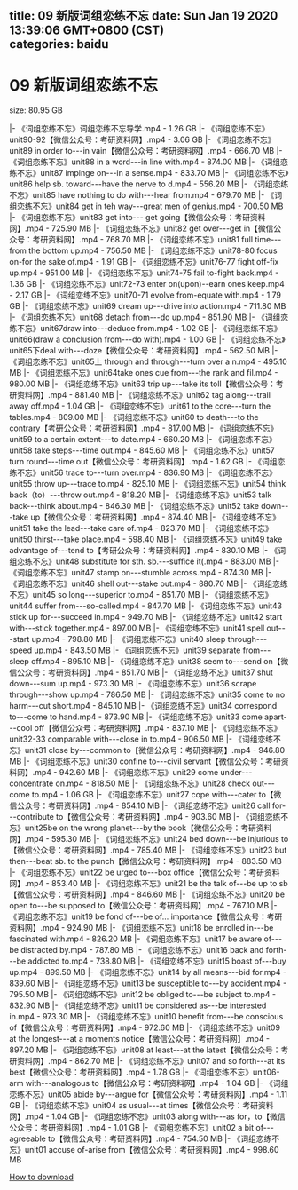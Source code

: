 
title: 09 新版词组恋练不忘
date: Sun Jan 19 2020 13:39:06 GMT+0800 (CST)    
categories: baidu
---

# 09 新版词组恋练不忘
size: 80.95 GB
 
 
|- 《词组恋练不忘》词组恋练不忘导学.mp4 - 1.26 GB
|- 《词组恋练不忘》unit90-92【微信公众号：考研资料网】.mp4 - 3.06 GB
|- 《词组恋练不忘》unit89 in order to---in vain【微信公众号：考研资料网】.mp4 - 666.70 MB
|- 《词组恋练不忘》unit88 in a word---in line with.mp4 - 874.00 MB
|- 《词组恋练不忘》unit87 impinge on---in a sense.mp4 - 833.70 MB
|- 《词组恋练不忘》unit86 help sb. toward---have the nerve to d.mp4 - 556.20 MB
|- 《词组恋练不忘》unit85 have nothing to do with---hear from.mp4 - 679.70 MB
|- 《词组恋练不忘》unit84 get in teh way---great men of genius.mp4 - 700.50 MB
|- 《词组恋练不忘》unit83 get into--- get going【微信公众号：考研资料网】.mp4 - 725.90 MB
|- 《词组恋练不忘》unit82 get over---get in【微信公众号：考研资料网】.mp4 - 768.70 MB
|- 《词组恋练不忘》unit81 full time---from the bottom up.mp4 - 756.50 MB
|- 《词组恋练不忘》unit78-80 focus on-for the sake of.mp4 - 1.91 GB
|- 《词组恋练不忘》unit76-77 fight off-fix up.mp4 - 951.00 MB
|- 《词组恋练不忘》unit74-75 fail to-fight back.mp4 - 1.36 GB
|- 《词组恋练不忘》unit72-73 enter on(upon)--earn ones keep.mp4 - 2.17 GB
|- 《词组恋练不忘》unit70-71 evolve from-equate with.mp4 - 1.79 GB
|- 《词组恋练不忘》unit69 dream up---drive into action.mp4 - 711.80 MB
|- 《词组恋练不忘》unit68 detach from---do up.mp4 - 851.90 MB
|- 《词组恋练不忘》unit67draw into---deduce from.mp4 - 1.02 GB
|- 《词组恋练不忘》unit66(draw a conclusion from---do with).mp4 - 1.00 GB
|- 《词组恋练不忘》unit65下deal with---doze【微信公众号：考研资料网】.mp4 - 562.50 MB
|- 《词组恋练不忘》unit65上 through and through---turn over a n.mp4 - 495.10 MB
|- 《词组恋练不忘》unit64take ones cue from---the rank and fil.mp4 - 980.00 MB
|- 《词组恋练不忘》unit63 trip  up---take its toll【微信公众号：考研资料网】.mp4 - 881.40 MB
|- 《词组恋练不忘》unit62 tag along---trail away off.mp4 - 1.04 GB
|- 《词组恋练不忘》unit61 to the core---turn the tables.mp4 - 809.00 MB
|- 《词组恋练不忘》unit60 to death---to the contrary【考研公众号：考研资料网】.mp4 - 817.00 MB
|- 《词组恋练不忘》unit59 to a certain extent---to date.mp4 - 660.20 MB
|- 《词组恋练不忘》unit58 take steps---time out.mp4 - 845.60 MB
|- 《词组恋练不忘》unit57 turn round---time out【微信公众号：考研资料网】.mp4 - 1.62 GB
|- 《词组恋练不忘》unit56 trace to---turn over.mp4 - 836.90 MB
|- 《词组恋练不忘》unit55 throw up---trace to.mp4 - 825.10 MB
|- 《词组恋练不忘》unit54 think back（to）---throw out.mp4 - 818.20 MB
|- 《词组恋练不忘》unit53 talk back---think about.mp4 - 846.30 MB
|- 《词组恋练不忘》unit52 take down---take up【微信公众号：考研资料网】.mp4 - 874.40 MB
|- 《词组恋练不忘》unit51 take the lead---take care of.mp4 - 823.70 MB
|- 《词组恋练不忘》unit50 thirst---take place.mp4 - 598.40 MB
|- 《词组恋练不忘》unit49 take advantage of---tend to【考研公众号：考研资料网】.mp4 - 830.10 MB
|- 《词组恋练不忘》unit48 substitute for sth. sb.---suffice it(.mp4 - 883.00 MB
|- 《词组恋练不忘》unit47 stamp on---stumble across.mp4 - 874.30 MB
|- 《词组恋练不忘》unit46 shell out---stake out.mp4 - 880.70 MB
|- 《词组恋练不忘》unit45 so long---superior to.mp4 - 851.70 MB
|- 《词组恋练不忘》unit44 suffer from---so-called.mp4 - 847.70 MB
|- 《词组恋练不忘》unit43 stick up for---succeed in.mp4 - 949.70 MB
|- 《词组恋练不忘》unit42 start with---stick together.mp4 - 897.00 MB
|- 《词组恋练不忘》unit41 spell out---start up.mp4 - 798.80 MB
|- 《词组恋练不忘》unit40 sleep through---speed  up.mp4 - 843.50 MB
|- 《词组恋练不忘》unit39 separate from---sleep off.mp4 - 895.10 MB
|- 《词组恋练不忘》unit38 seem to---send on【微信公众号：考研资料网】.mp4 - 851.70 MB
|- 《词组恋练不忘》unit37 shut down---sum up.mp4 - 973.30 MB
|- 《词组恋练不忘》unit36 scrape through---show up.mp4 - 786.50 MB
|- 《词组恋练不忘》unit35 come to no harm---cut short.mp4 - 845.10 MB
|- 《词组恋练不忘》unit34 correspond to---come to hand.mp4 - 873.90 MB
|- 《词组恋练不忘》unit33 come apart---cool off【微信公众号：考研资料网】.mp4 - 837.10 MB
|- 《词组恋练不忘》unit32-33 comparable with---close in to.mp4 - 906.50 MB
|- 《词组恋练不忘》unit31 close by---common to【微信公众号：考研资料网】.mp4 - 946.80 MB
|- 《词组恋练不忘》unit30 confine to---civil servant【微信公众号：考研资料网】.mp4 - 942.60 MB
|- 《词组恋练不忘》unit29 come under---concentrate on.mp4 - 818.50 MB
|- 《词组恋练不忘》unit28 check out---come to.mp4 - 1.06 GB
|- 《词组恋练不忘》unit27 cope with---cater to【微信公众号：考研资料网】.mp4 - 854.10 MB
|- 《词组恋练不忘》unit26 call for---contribute to【微信公众号：考研资料网】.mp4 - 903.60 MB
|- 《词组恋练不忘》unit25be on the wrong planet---by the book【微信公众号：考研资料网】.mp4 - 595.30 MB
|- 《词组恋练不忘》unit24 bed down---be injurious to【微信公众号：考研资料网】.mp4 - 785.40 MB
|- 《词组恋练不忘》unit23 but then---beat sb. to the punch【微信公众号：考研资料网】.mp4 - 883.50 MB
|- 《词组恋练不忘》unit22 be urged to---box office【微信公众号：考研资料网】.mp4 - 853.40 MB
|- 《词组恋练不忘》unit21 be the talk of---be up to sb【微信公众号：考研资料网】.mp4 - 846.60 MB
|- 《词组恋练不忘》unit20 be open to---be supposed to【微信公众号：考研资料网】.mp4 - 767.10 MB
|- 《词组恋练不忘》unit19 be fond of---be of... importance【微信公众号：考研资料网】.mp4 - 924.90 MB
|- 《词组恋练不忘》unit18 be enrolled in---be fascinated with.mp4 - 826.20 MB
|- 《词组恋练不忘》unit17 be aware of---be distracted by.mp4 - 787.80 MB
|- 《词组恋练不忘》unit16 back and forth---be addicted to.mp4 - 738.80 MB
|- 《词组恋练不忘》unit15 boast of---buy up.mp4 - 899.50 MB
|- 《词组恋练不忘》unit14 by all means---bid for.mp4 - 839.60 MB
|- 《词组恋练不忘》unit13 be susceptible to---by accident.mp4 - 795.50 MB
|- 《词组恋练不忘》unit12 be obliged to---be subject to.mp4 - 832.90 MB
|- 《词组恋练不忘》unit11 be considered as---be interested in.mp4 - 973.30 MB
|- 《词组恋练不忘》unit10 benefit from---be conscious of【微信公众号：考研资料网】.mp4 - 972.60 MB
|- 《词组恋练不忘》unit09 at the longest---at a moments notice【微信公众号：考研资料网】.mp4 - 897.20 MB
|- 《词组恋练不忘》unit08 at least---at the latest【微信公众号：考研资料网】.mp4 - 862.70 MB
|- 《词组恋练不忘》unit07 and so forth---at its best【微信公众号：考研资料网】.mp4 - 1.78 GB
|- 《词组恋练不忘》unit06-arm with---analogous to【微信公众号：考研资料网】.mp4 - 1.04 GB
|- 《词组恋练不忘》unit05 abide  by---argue for【微信公众号：考研资料网】.mp4 - 1.11 GB
|- 《词组恋练不忘》unit04 as usual---at times【微信公众号：考研资料网】.mp4 - 1.04 GB
|- 《词组恋练不忘》unit03 along with---as for，to【微信公众号：考研资料网】.mp4 - 1.01 GB
|- 《词组恋练不忘》unit02 a bit of---agreeable to【微信公众号：考研资料网】.mp4 - 754.50 MB
|- 《词组恋练不忘》unit01 accuse of-arise from【微信公众号：考研资料网】.mp4 - 998.60 MB

[How to download](https://bpcam.bemobtrk.com/go/2ceec3aa-1ca2-46d6-b9ff-aaa5c184517c?jno=245)